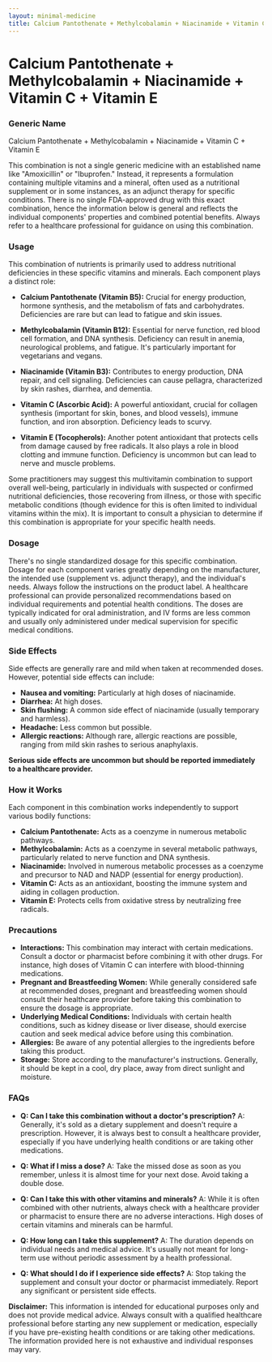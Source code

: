 ```yaml
---
layout: minimal-medicine
title: Calcium Pantothenate + Methylcobalamin + Niacinamide + Vitamin C + Vitamin E
---
```


# Calcium Pantothenate + Methylcobalamin + Niacinamide + Vitamin C + Vitamin E
### Generic Name
Calcium Pantothenate + Methylcobalamin + Niacinamide + Vitamin C + Vitamin E


This combination is not a single generic medicine with an established name like "Amoxicillin" or "Ibuprofen." Instead, it represents a formulation containing multiple vitamins and a mineral, often used as a nutritional supplement or in some instances, as an adjunct therapy for specific conditions.  There is no single FDA-approved drug with this exact combination, hence the information below is general and reflects the individual components' properties and combined potential benefits.  Always refer to a healthcare professional for guidance on using this combination.

### Usage

This combination of nutrients is primarily used to address nutritional deficiencies in these specific vitamins and minerals.  Each component plays a distinct role:

* **Calcium Pantothenate (Vitamin B5):**  Crucial for energy production, hormone synthesis, and the metabolism of fats and carbohydrates. Deficiencies are rare but can lead to fatigue and skin issues.

* **Methylcobalamin (Vitamin B12):** Essential for nerve function, red blood cell formation, and DNA synthesis. Deficiency can result in anemia, neurological problems, and fatigue.  It's particularly important for vegetarians and vegans.

* **Niacinamide (Vitamin B3):**  Contributes to energy production, DNA repair, and cell signaling.  Deficiencies can cause pellagra, characterized by skin rashes, diarrhea, and dementia.

* **Vitamin C (Ascorbic Acid):** A powerful antioxidant, crucial for collagen synthesis (important for skin, bones, and blood vessels), immune function, and iron absorption. Deficiency leads to scurvy.

* **Vitamin E (Tocopherols):**  Another potent antioxidant that protects cells from damage caused by free radicals. It also plays a role in blood clotting and immune function. Deficiency is uncommon but can lead to nerve and muscle problems.

Some practitioners may suggest this multivitamin combination to support overall well-being, particularly in individuals with suspected or confirmed nutritional deficiencies, those recovering from illness, or those with specific metabolic conditions (though evidence for this is often limited to individual vitamins within the mix).  It is important to consult a physician to determine if this combination is appropriate for your specific health needs.


### Dosage

There's no single standardized dosage for this specific combination.  Dosage for each component varies greatly depending on the manufacturer, the intended use (supplement vs. adjunct therapy), and the individual's needs.  Always follow the instructions on the product label. A healthcare professional can provide personalized recommendations based on individual requirements and potential health conditions.  The doses are typically indicated for oral administration, and IV forms are less common and usually only administered under medical supervision for specific medical conditions.


### Side Effects

Side effects are generally rare and mild when taken at recommended doses. However, potential side effects can include:

* **Nausea and vomiting:** Particularly at high doses of niacinamide.
* **Diarrhea:** At high doses.
* **Skin flushing:** A common side effect of niacinamide (usually temporary and harmless).
* **Headache:**  Less common but possible.
* **Allergic reactions:** Although rare, allergic reactions are possible, ranging from mild skin rashes to serious anaphylaxis.

**Serious side effects are uncommon but should be reported immediately to a healthcare provider.**


### How it Works

Each component in this combination works independently to support various bodily functions:

* **Calcium Pantothenate:** Acts as a coenzyme in numerous metabolic pathways.
* **Methylcobalamin:**  Acts as a coenzyme in several metabolic pathways, particularly related to nerve function and DNA synthesis.
* **Niacinamide:**  Involved in numerous metabolic processes as a coenzyme and precursor to NAD and NADP (essential for energy production).
* **Vitamin C:** Acts as an antioxidant, boosting the immune system and aiding in collagen production.
* **Vitamin E:** Protects cells from oxidative stress by neutralizing free radicals.


### Precautions

* **Interactions:** This combination may interact with certain medications. Consult a doctor or pharmacist before combining it with other drugs.  For instance, high doses of Vitamin C can interfere with blood-thinning medications.
* **Pregnant and Breastfeeding Women:**  While generally considered safe at recommended doses, pregnant and breastfeeding women should consult their healthcare provider before taking this combination to ensure the dosage is appropriate.
* **Underlying Medical Conditions:**  Individuals with certain health conditions, such as kidney disease or liver disease, should exercise caution and seek medical advice before using this combination.
* **Allergies:** Be aware of any potential allergies to the ingredients before taking this product.
* **Storage:** Store according to the manufacturer's instructions. Generally, it should be kept in a cool, dry place, away from direct sunlight and moisture.


### FAQs

* **Q: Can I take this combination without a doctor's prescription?** A: Generally, it's sold as a dietary supplement and doesn't require a prescription.  However, it is always best to consult a healthcare provider, especially if you have underlying health conditions or are taking other medications.

* **Q: What if I miss a dose?** A:  Take the missed dose as soon as you remember, unless it is almost time for your next dose. Avoid taking a double dose.

* **Q:  Can I take this with other vitamins and minerals?** A: While it is often combined with other nutrients, always check with a healthcare provider or pharmacist to ensure there are no adverse interactions.  High doses of certain vitamins and minerals can be harmful.

* **Q: How long can I take this supplement?** A:  The duration depends on individual needs and medical advice. It's usually not meant for long-term use without periodic assessment by a health professional.

* **Q: What should I do if I experience side effects?** A: Stop taking the supplement and consult your doctor or pharmacist immediately.  Report any significant or persistent side effects.


**Disclaimer:** This information is intended for educational purposes only and does not provide medical advice.  Always consult with a qualified healthcare professional before starting any new supplement or medication, especially if you have pre-existing health conditions or are taking other medications.  The information provided here is not exhaustive and individual responses may vary.
